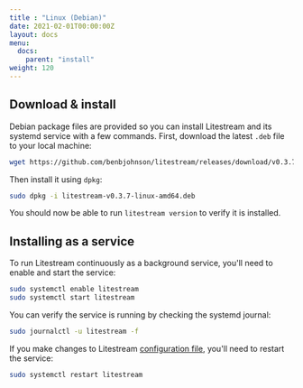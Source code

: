 ```yaml
---
title : "Linux (Debian)"
date: 2021-02-01T00:00:00Z
layout: docs
menu:
  docs:
    parent: "install"
weight: 120
---
```


## Download & install

Debian package files are provided so you can install Litestream and its systemd
service with a few commands. First, download the latest `.deb` file to your
local machine:

```sh
wget https://github.com/benbjohnson/litestream/releases/download/v0.3.7/litestream-v0.3.7-linux-amd64.deb
```

Then install it using `dpkg`:

```sh
sudo dpkg -i litestream-v0.3.7-linux-amd64.deb
```

You should now be able to run `litestream version` to verify it is installed.


## Installing as a service

To run Litestream continuously as a background service, you'll need to enable
and start the service:

```sh
sudo systemctl enable litestream
sudo systemctl start litestream
```

You can verify the service is running by checking the systemd journal:

```sh
sudo journalctl -u litestream -f
```

If you make changes to Litestream [configuration file](/reference/config),
you'll need to restart the service:

```sh
sudo systemctl restart litestream
```


